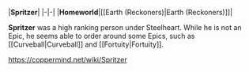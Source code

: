 |**Spritzer**|
|-|-|
|**Homeworld**|[[Earth (Reckoners)\|Earth (Reckoners)]]|

**Spritzer** was a high ranking person under Steelheart. While he is not an Epic, he seems able to order around some Epics, such as [[Curveball\|Curveball]] and [[Fortuity\|Fortuity]].



https://coppermind.net/wiki/Spritzer
